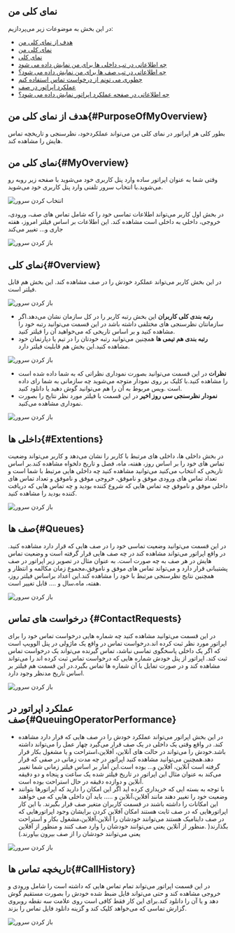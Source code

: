 ## نمای کلی من

در این بخش به موضوعات زیر می‌پردازیم:
- [هدف از نمای کلی من](#PurposeOfMyOverview)
- [نمای کلی من](#MyOverview)
- [ نمای کلی](#Overview)
- [چه اطلاعاتی در تب داخلی ها برای من نمایش داده می شود](#Extentions)
- [چه اطلاعاتی در تب صف ها برای من نمایش داده می شود؟](#Queues)
- [چطوری می تونم از درخواست تماس استفاده کنم](#ContactRequests)
- [عملکرد اپراتور در صف ](#QueuingOperatorPerformance)
- [چه اطلاعاتی در صفحه عملکرد اپراتور نمایش داده می شود؟](#CallHistory)

## هدف از نمای کلی من{#PurposeOfMyOverview}
بطور کلی هر اپراتور در نمای کلی من می‌تواند عملکردخود، نظرسنجی و تاریخچه تماس هایش را مشاهده کند.

## نمای کلی من{#MyOverview}
وقتی شما به عنوان اپراتور ساده وارد پنل کاربری خود می‌شوید با صفحه زیر روبه رو می‌شوید.با انتخاب سرور تلفنی وارد پنل کاربری خود می‌شوید.

![انتخاب کردن سرور ](./Image/SelectServer.png)

در بخش اول کاربر می‌تواند اطلاعات تماسی خود را که شامل تماس های صف، ورودی، خروجی، داخلی به داخلی است مشاهده کند. این اطلاعات بر اساس فیلتر امروز، هفته جاری و... تغییر می‌کند

![باز کردن سرور ](./Image/profile2.png)

## نمای کلی{#Overview}
در این بخش کاربر می‌تواند عملکرد خودش را در صف مشاهده کند. این بخش هم قابل فیلتر است.

![باز کردن سرور ](./Image/profile3.png)
- **رتبه بندی کلی کاربران**
این بخش رتبه کاربر را در کل سازمان نشان می‌دهد.اگر سازمانتان نظرسنجی های مختلفی داشته باشد در این قسمت می‌توانید رتبه خود را مشاهده کنید و بر اساس تاریخی که می‌خواهید آن را فیلتر کنید.
- **رتبه بندی هم تیمی ها**
همچنین می‌توانید رتبه خودتان را در تیم یا دپارتمان خود مشاهده کنید.این بخش هم قابلیت فیلتر دارد.


![باز کردن سرور ](./Image/profile4.png)
- **نظرات**
در این قسمت می‌توانید بصورت نموداری نظراتی که به شما داده شده است را مشاهده کنید.با کلیک بر روی نمودار متوجه می‌شوید چه سازمانی به شما رای داده است .ویس مربوط به آن را هم  می‌توانید گوش دهید یا دانلود کنید.
- **نمودار نظرسنجی سی روز اخیر**
در این قسمت با فیلتر مورد نظر نتایج را بصورت نموداری مشاهده می‌کنید.

![باز کردن سرور ](./Image/profile5.png)

## داخلی ها{#Extentions}
در بخش داخلی ها، داخلی های مرتبط با کاربر را نشان می‌دهد و کاربر می‌تواند وضعیت تماس های خود را  بر اساس روز، هفته، ماه، فصل و تاریخ دلخواه مشاهده کند.بر اساس تاریخی که انتخاب می‌کنید می‌توانید مشاهده کنید چه داخلی هایی مرتبط با شما است و تعداد تماس های ورودی موفق و ناموفق، خروجی موفق و ناموفق و تعداد تماس های داخلی موفق و ناموفق چه تماس هایی که شروع کننده بودید و چه تماس هایی که دریافت کننده بودید را مشاهده کنید.


![باز کردن سرور ](./Image/profile6.png)

## صف ها{#Queues}
در این قسمت می‌توانید وضعیت تماسی خود را در صف هایی که قرار دارد مشاهده کنید. در واقع اپراتور می‌تواند مشاهده کند در چه صف هایی قرار گرفته است و وضعیت تماس هایش در هر صف به چه صورت است. به عنوان مثال در تصویر زیر اپراتور در صف پشتیبانی قرار دارد و می‌تواند تماس های موفق و ناموفق،مجموع زمان مکالمه و انتظار و همچنین نتایج نظرسنجی مرتبط با خود را مشاهده کند.این اعداد براساس فیلتر روز، هفته، ماه،سال و .... قابل تغییر است.


![باز کردن سرور ](./Image/queu.png)

## درخواست های تماس {#ContactRequests}
در این قسمت می‌توانید مشاهده کنید چه شماره هایی درخواست تماس خود را برای اپراتور مورد نظر ثبت کرده اند.درخواست تماس در واقع یک ماژولی در پنل الوویپ است که اگر یک داخلی پاسخگوی تماسی نباشد، تماس گیرنده می‌تواند یک درخواست تماس ثبت کند. اپراتور از پنل خودش شماره هایی که درخواست تماس ثبت کرده اند را می‌تواند مشاهده کند و در صورت تمایل با آن شماره ها تماس بگیرد.در این قسمت هم فیلتر بر اساس تاریخ مدنظر وجود دارد.



![باز کردن سرور ](./Image/callbackrequest.png)

## عملکرد اپراتور در صف{#QueuingOperatorPerformance}
- در این بخش اپراتور می‌تواند عملکرد خودش را در صف هایی که قرار دارد مشاهده کند. در واقع وقتی یک داخلی در یک صف قرار می‌گیرد چهار عمل را می‌تواند داشته باشد.خودش را می‌تواند در حالت های آنلاین، آفلاین،استراحت و یا مشغول بکار قرار دهد.همچنین می‌توانید مشاهده کنید اپراتور در چه مدت زمانی در صفی که قرار گرفته است آنلاین، آفلاین و... بوده است.این آمار بر اساس فیلتر زمانی شما تغییر می‌کند به عنوان مثال این اپراتور در تاریخ فیلتر شده یک ساعت و پنجاه و دو دقیقه آنلاین و دوازده دقیقه در حال استراحت بوده است.
- با توجه به بسته ایی که خریداری کرده اید اگر این امکان را دارید که اپراتورها بتوانند وضعیت خود را تغییر دهند مانند آفلاین،آنلاین و ..... باید آن داخلی هایی که می خواهند این امکانات را داشته باشند در قسمت کاربران متغیر صف قرار بگیرند. با این کار اپراتورهایی که در صف ثابت هستند امکان آفلاین کردن برایشان وجود اپراتورهایی که در صف داینامیک هستند می‌توانند خودشان را آنلاین،آفلاین،مشغول بکار و استراحت بگذارند( .منظور از آنلاین یعنی می‌توانند خودشان را وارد صف کنند و منظور از آفلاین یعنی می‌توانند خودشان را از صف بیرون بیاورند.)

![باز کردن سرور ](./Image/operator-queue.png)

## تاریخچه تماس ها{#CallHistory}
در این قسمت اپراتور می‌تواند تمام تماس هایی که داشته است را شامل ورودی و خروجی مشاهده کند و حتی می‌تواند فایل ضبط شده خودش را بصورت مستقیم گوش دهد و یا آن را دانلود کند.برای این کار فقط کافی است روی علامت سه نقطه روبروی گزارش تماسی که می‌خواهد کلیک کند و گزینه دانلود فایل تماس را بزند.

![باز کردن سرور ](./Image/report.png)

